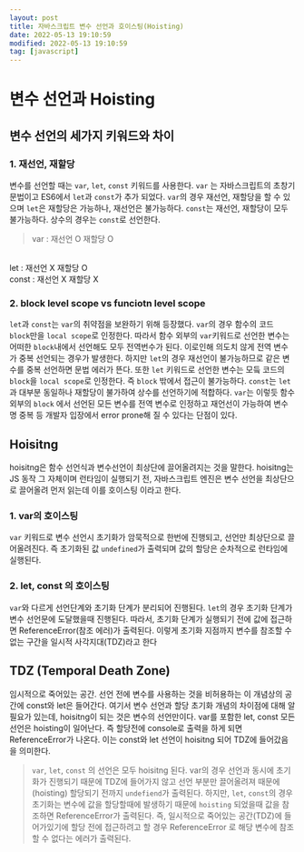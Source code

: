 ```yaml
---
layout: post
title: 자바스크립트 변수 선언과 호이스팅(Hoisting)
date: 2022-05-13 19:10:59
modified: 2022-05-13 19:10:59
tag: [javascript]
---
```


# 변수 선언과 Hoisting

## 변수 선언의 세가지 키워드와 차이


### 1. 재선언, 재할당

변수를 선언할 때는 `var`, `let`, `const` 키워드를 사용한다. 
`var` 는 자바스크립트의 초창기 문법이고 ES6에서 `let`과 `const`가 추가 되었다. `var`의 경우 재선언, 재할당을 할 수 있으며 `let`은 재할당은 가능하나, 재선언은 불가능하다. `const`는 재선언, 재할당이 모두 불가능하다. 상수의 경우는 `const`로 선언한다.
> var : 재선언 O 재할당 O
<br>
 let : 재선언 X 재할당 O
 <br>
const : 재선언 X 재할당 X


### 2. block level scope vs funciotn level scope

 `let`과 `const`는 `var`의 취약점을 보완하기 위해 등장했다. `var`의 경우 함수의 코드 `block`만을 `local scope`로 인정한다. 따라서 함수 외부의 `var`키워드로 선언한 변수는 어떠한 `block`내에서 선언해도 모두 전역번수가 된다. 
 이로인해 의도치 않게 전역 변수가 중복 선언되는 경우가 발생한다. 하지만 `let`의 경우 재선언이 불가능하므로 같은 변수를 중복 선언하면 문법 에러가 뜬다. 또한 `let` 키워드로 선언한 변수는 모듴 코드의 `block`을 `local scope`로 인정한다. 즉 `block` 밖에서 접근이 불가능하다. `const`는 `let`과 대부분 동일하나 재할당이 불가하여 상수를 선언하기에 적합하다.
`var`는 이렇듯 함수 외부의 `block` 에서 선언된 모든 변수를 전역 변수로 인정하고 재언선이 가능하여 변수명 중복 등 개발자 입장에서 error prone해 질 수 있다는 단점이 있다. 


## Hoisitng
hoisitng은 함수 선언식과 변수선언이 최상단에 끌어올려지는 것을 말한다. hoisitng는 JS 동작 그 자체이며 런타임이 실행되기 전, 자바스크립트 엔진은 변수 선언을 최상단으로 끌어올려 먼저 읽는데 이를 호이스팅 이라고 한다. 


### 1. var의 호이스팅
`var` 키워드로 변수 선언시 초기화가 암묵적으로 한번에 진행되고, 선언만 최상단으로 끌어올려진다. 즉 초기화된 값 `undefined`가 출력되며 값의 할당은  순차적으로 런타임에 실행된다.

### 2. let, const 의 호이스팅
`var`와 다르게 선언단계와 초기화 단계가 분리되어 진행된다. `let`의 경우 초기화 단계가 변수 선언문에 도달했을때 진행된다. 따라서, 초기화 단계가 실행되기 전에 값에 접근하면 ReferenceError(참조 에러)가 출력된다. 이렇게 초기화 지점까지 변수를 참조할 수 없는 구간을 일시적 사각지대(TDZ)라고 한다

## TDZ (Temporal Death Zone)
임시적으로 죽어있는 공간. 선언 전에 변수를 사용하는 것을 비허용하는 이 개념상의 공간에 const와 let은 들어간다. 여기서 변수 선언과 할당 초기화 개념의 차이점에 대해 알 필요가 있는데, hoisitng이 되는 것은 변수의 선언만이다. var를 포함한 let, const 모든 선언은 hoisting이 일어난다. 즉 할당전에 console로 출력을 하게 되면 ReferenceError가 나온다. 이는 const와 let 선언이 hoisitng 되어 TDZ에 들어갔음을 의미한다.

>`var`, `let`, `const` 의 선언은 모두 hoisitng 된다. var의 경우 선언과 동시에 초기화가 진행되기 때문에 TDZ에 들어가지 않고 선언 부분만 끌어올려져 때문에(hoisting) 할당되기 전까지 `undefiend`가 출력된다. 하지만, `let`, `const`의 경우 초기화는 변수에 값을 할당할때에 발생하기 때문에 `hoisting` 되었을때 값을 참조하면 ReferenceError가 출력된다. 즉, 일시적으로 죽어있는 공간(TDZ)에 들어가있기에 할당 전에 접근하려고 할 경우 ReferenceError 로 해당 변수에 참조할 수 없다는 에러가 출력된다.








